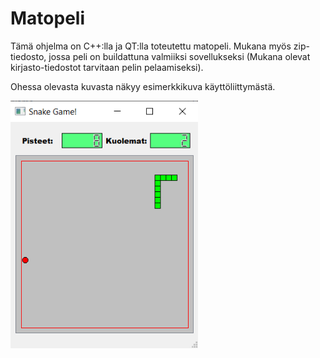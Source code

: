 # Matopeli

Tämä ohjelma on C++:lla ja QT:lla toteutettu matopeli. Mukana myös zip-tiedosto, jossa peli on buildattuna valmiiksi sovellukseksi (Mukana olevat kirjasto-tiedostot tarvitaan pelin pelaamiseksi).

Ohessa olevasta kuvasta näkyy esimerkkikuva käyttöliittymästä.

<img width="300" alt="lissajous example" src="https://github.com/Jibulii/Projects/blob/master/Fun/Snake/Snake_example.png">
